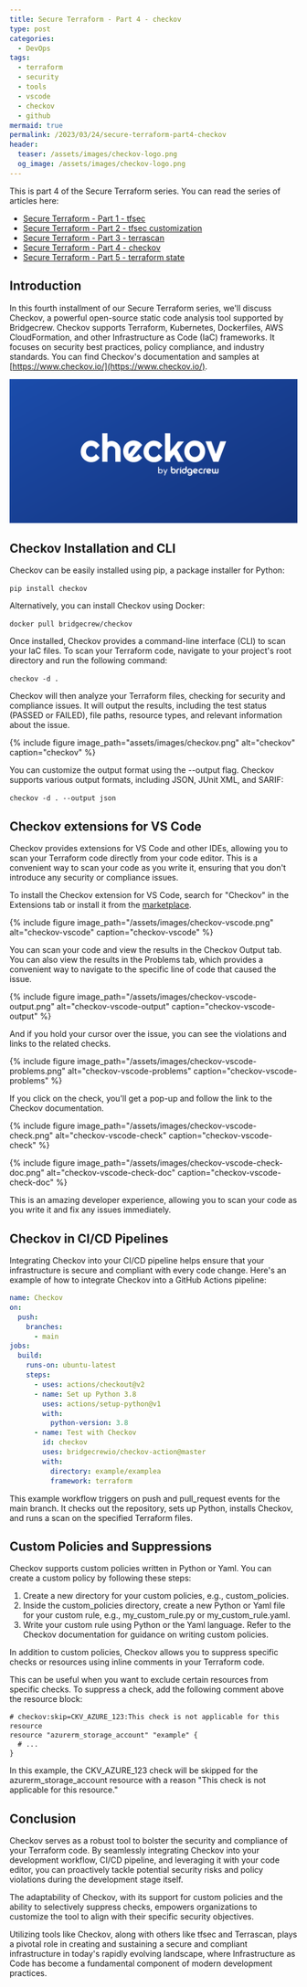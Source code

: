 ```yaml
---
title: Secure Terraform - Part 4 - checkov
type: post
categories:
  - DevOps
tags:
  - terraform
  - security
  - tools
  - vscode
  - checkov
  - github
mermaid: true
permalink: /2023/03/24/secure-terraform-part4-checkov
header:
  teaser: /assets/images/checkov-logo.png
  og_image: /assets/images/checkov-logo.png
---
```


This is part 4 of the Secure Terraform series. You can read the series of articles here:

- [Secure Terraform - Part 1 - tfsec](/2022/12/29/secure-terraform-part1-tfsec)
- [Secure Terraform - Part 2 - tfsec customization](/2023/01/29/secure-terraform-part2-tfsec-customization)
- [Secure Terraform - Part 3 - terrascan](/2023/03/22/secure-terraform-part3-terrascan)
- [Secure Terraform - Part 4 - checkov](/2023/03/24/secure-terraform-part4-checkov)
- [Secure Terraform - Part 5 - terraform state](/2023/04/05/secure-terraform-part5-terraform-state)

## Introduction

In this fourth installment of our Secure Terraform series, we'll discuss Checkov, a powerful open-source static code analysis tool supported by Bridgecrew. Checkov supports Terraform, Kubernetes, Dockerfiles, AWS CloudFormation, and other Infrastructure as Code (IaC) frameworks. It focuses on security best practices, policy compliance, and industry standards. You can find Checkov's documentation and samples at [https://www.checkov.io/](https://www.checkov.io/).

![checkov-logo](/assets/images/checkov-logo.png)

## Checkov Installation and CLI

Checkov can be easily installed using pip, a package installer for Python:

`pip install checkov`

Alternatively, you can install Checkov using Docker:

`docker pull bridgecrew/checkov`

Once installed, Checkov provides a command-line interface (CLI) to scan your IaC files. To scan your Terraform code, navigate to your project's root directory and run the following command:

`checkov -d .`

Checkov will then analyze your Terraform files, checking for security and compliance issues. It will output the results, including the test status (PASSED or FAILED), file paths, resource types, and relevant information about the issue.

{% include figure image_path="assets/images/checkov.png" alt="checkov" caption="checkov" %}

You can customize the output format using the --output flag. Checkov supports various output formats, including JSON, JUnit XML, and SARIF:

`checkov -d . --output json`

## Checkov extensions for VS Code

Checkov provides extensions for VS Code and other IDEs, allowing you to scan your Terraform code directly from your code editor. This is a convenient way to scan your code as you write it, ensuring that you don't introduce any security or compliance issues.

To install the Checkov extension for VS Code, search for "Checkov" in the Extensions tab or install it from the [marketplace](https://marketplace.visualstudio.com/items?itemName=Bridgecrew.checkov).

{% include figure image_path="/assets/images/checkov-vscode.png" alt="checkov-vscode" caption="checkov-vscode" %}

You can scan your code and view the results in the Checkov Output tab. You can also view the results in the Problems tab, which provides a convenient way to navigate to the specific line of code that caused the issue.

{% include figure image_path="/assets/images/checkov-vscode-output.png" alt="checkov-vscode-output" caption="checkov-vscode-output" %}

And if you hold your cursor over the issue, you can see the violations and links to the related checks.

{% include figure image_path="/assets/images/checkov-vscode-problems.png" alt="checkov-vscode-problems" caption="checkov-vscode-problems" %}

If you click on the check, you'll get a pop-up and follow the link to the Checkov documentation.

{% include figure image_path="/assets/images/checkov-vscode-check.png" alt="checkov-vscode-check" caption="checkov-vscode-check" %}

{% include figure image_path="/assets/images/checkov-vscode-check-doc.png" alt="checkov-vscode-check-doc" caption="checkov-vscode-check-doc" %}

This is an amazing developer experience, allowing you to scan your code as you write it and fix any issues immediately.

## Checkov in CI/CD Pipelines

Integrating Checkov into your CI/CD pipeline helps ensure that your infrastructure is secure and compliant with every code change. Here's an example of how to integrate Checkov into a GitHub Actions pipeline:

```yaml
name: Checkov
on:
  push:
    branches:
      - main
jobs:
  build:
    runs-on: ubuntu-latest
    steps:
      - uses: actions/checkout@v2
      - name: Set up Python 3.8
        uses: actions/setup-python@v1
        with:
          python-version: 3.8
      - name: Test with Checkov
        id: checkov
        uses: bridgecrewio/checkov-action@master
        with:
          directory: example/examplea
          framework: terraform
```

This example workflow triggers on push and pull_request events for the main branch. It checks out the repository, sets up Python, installs Checkov, and runs a scan on the specified Terraform files.

## Custom Policies and Suppressions

Checkov supports custom policies written in Python or Yaml. You can create a custom policy by following these steps:

1. Create a new directory for your custom policies, e.g., custom_policies.
2. Inside the custom_policies directory, create a new Python or Yaml file for your custom rule, e.g., my_custom_rule.py or my_custom_rule.yaml.
3. Write your custom rule using Python or the Yaml language. Refer to the Checkov documentation for guidance on writing custom policies.

In addition to custom policies, Checkov allows you to suppress specific checks or resources using inline comments in your Terraform code.

This can be useful when you want to exclude certain resources from specific checks. To suppress a check, add the following comment above the resource block:

```hcl
# checkov:skip=CKV_AZURE_123:This check is not applicable for this resource
resource "azurerm_storage_account" "example" {
  # ...
}
```

In this example, the CKV_AZURE_123 check will be skipped for the azurerm_storage_account resource with a reason "This check is not applicable for this resource."

## Conclusion

Checkov serves as a robust tool to bolster the security and compliance of your Terraform code. By seamlessly integrating Checkov into your development workflow, CI/CD pipeline, and leveraging it with your code editor, you can proactively tackle potential security risks and policy violations during the development stage itself.

The adaptability of Checkov, with its support for custom policies and the ability to selectively suppress checks, empowers organizations to customize the tool to align with their specific security objectives.

Utilizing tools like Checkov, along with others like tfsec and Terrascan, plays a pivotal role in creating and sustaining a secure and compliant infrastructure in today's rapidly evolving landscape, where Infrastructure as Code has become a fundamental component of modern development practices.
